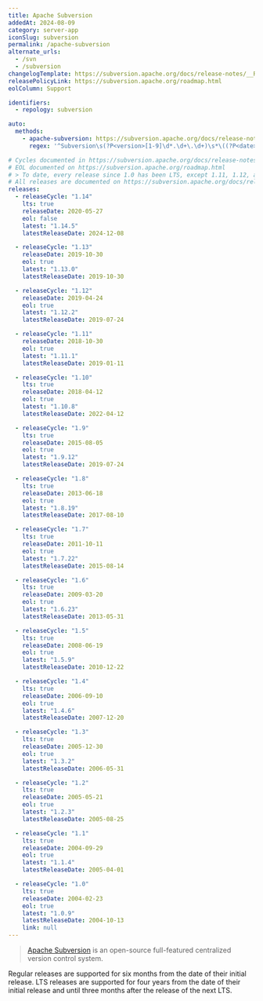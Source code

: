 ```yaml
---
title: Apache Subversion
addedAt: 2024-08-09
category: server-app
iconSlug: subversion
permalink: /apache-subversion
alternate_urls:
  - /svn
  - /subversion
changelogTemplate: https://subversion.apache.org/docs/release-notes/__RELEASE_CYCLE__.html
releasePolicyLink: https://subversion.apache.org/roadmap.html
eolColumn: Support

identifiers:
  - repology: subversion

auto:
  methods:
    - apache-subversion: https://subversion.apache.org/docs/release-notes/release-history.html
      regex: '^Subversion\s(?P<version>[1-9]\d*.\d+\.\d+)\s*\((?P<date>\w+, \d+ \w+ \d{4}).*$'

# Cycles documented in https://subversion.apache.org/docs/release-notes
# EOL documented on https://subversion.apache.org/roadmap.html
# > To date, every release since 1.0 has been LTS, except 1.11, 1.12, and 1.13 which were regular.
# All releases are documented on https://subversion.apache.org/docs/release-notes/release-history.html
releases:
  - releaseCycle: "1.14"
    lts: true
    releaseDate: 2020-05-27
    eol: false
    latest: "1.14.5"
    latestReleaseDate: 2024-12-08

  - releaseCycle: "1.13"
    releaseDate: 2019-10-30
    eol: true
    latest: "1.13.0"
    latestReleaseDate: 2019-10-30

  - releaseCycle: "1.12"
    releaseDate: 2019-04-24
    eol: true
    latest: "1.12.2"
    latestReleaseDate: 2019-07-24

  - releaseCycle: "1.11"
    releaseDate: 2018-10-30
    eol: true
    latest: "1.11.1"
    latestReleaseDate: 2019-01-11

  - releaseCycle: "1.10"
    lts: true
    releaseDate: 2018-04-12
    eol: true
    latest: "1.10.8"
    latestReleaseDate: 2022-04-12

  - releaseCycle: "1.9"
    lts: true
    releaseDate: 2015-08-05
    eol: true
    latest: "1.9.12"
    latestReleaseDate: 2019-07-24

  - releaseCycle: "1.8"
    lts: true
    releaseDate: 2013-06-18
    eol: true
    latest: "1.8.19"
    latestReleaseDate: 2017-08-10

  - releaseCycle: "1.7"
    lts: true
    releaseDate: 2011-10-11
    eol: true
    latest: "1.7.22"
    latestReleaseDate: 2015-08-14

  - releaseCycle: "1.6"
    lts: true
    releaseDate: 2009-03-20
    eol: true
    latest: "1.6.23"
    latestReleaseDate: 2013-05-31

  - releaseCycle: "1.5"
    lts: true
    releaseDate: 2008-06-19
    eol: true
    latest: "1.5.9"
    latestReleaseDate: 2010-12-22

  - releaseCycle: "1.4"
    lts: true
    releaseDate: 2006-09-10
    eol: true
    latest: "1.4.6"
    latestReleaseDate: 2007-12-20

  - releaseCycle: "1.3"
    lts: true
    releaseDate: 2005-12-30
    eol: true
    latest: "1.3.2"
    latestReleaseDate: 2006-05-31

  - releaseCycle: "1.2"
    lts: true
    releaseDate: 2005-05-21
    eol: true
    latest: "1.2.3"
    latestReleaseDate: 2005-08-25

  - releaseCycle: "1.1"
    lts: true
    releaseDate: 2004-09-29
    eol: true
    latest: "1.1.4"
    latestReleaseDate: 2005-04-01

  - releaseCycle: "1.0"
    lts: true
    releaseDate: 2004-02-23
    eol: true
    latest: "1.0.9"
    latestReleaseDate: 2004-10-13
    link: null
---
```


> [Apache Subversion](https://subversion.apache.org/) is an open-source full-featured
> centralized version control system.

Regular releases are supported for six months from the date of their initial release.
LTS releases are supported for four years from the date of their initial release and until three
months after the release of the next LTS.
